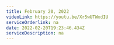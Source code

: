 ```yaml
---
title: February 20, 2022
videoLink: https://youtu.be/Xr5wUTWxdIU
serviceOrderlink: na
date: 2022-02-20T19:23:46.434Z
serviceDescription: na
---
```


